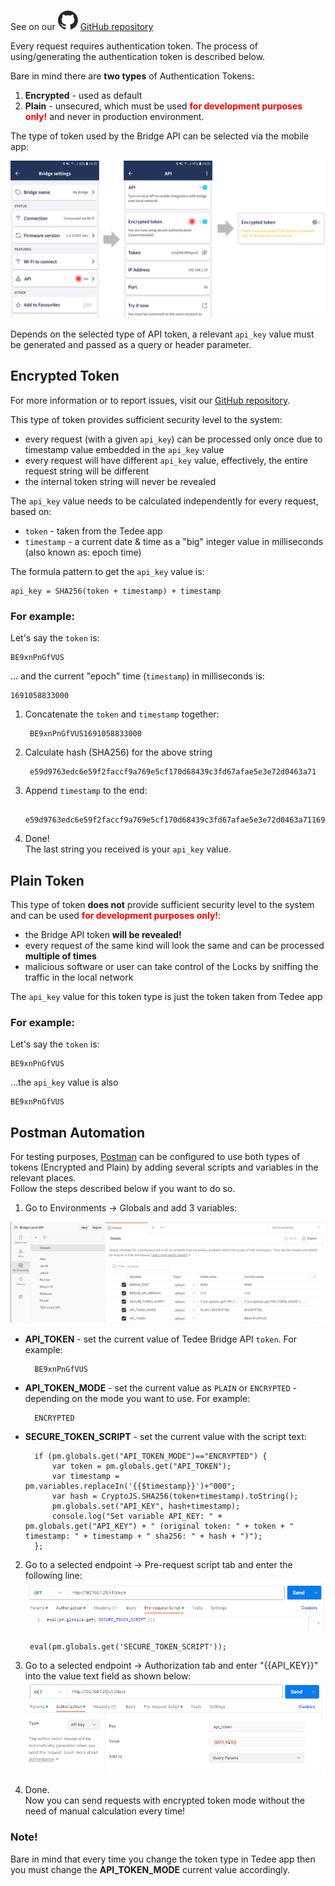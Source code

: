 See on our ![](/assets/github-logo.svg "GitHub Logo") [GitHub repository](https://github.com/tedee-com/tedee-bridge-api/blob/master/howtos/authenticate.md)

Every request requires authentication token.
The process of using/generating the authentication token is described below.  
  
Bare in mind there are **two types** of Authentication Tokens:
1. **Encrypted** - used as default
2. **Plain** - unsecured, which must be used <span style="color:red">**for development purposes only!**</span> and never in production environment.

The type of token used by the Bridge API can be selected via the mobile app:

![Selecting API Token type](/howtos/images/token_plain.png "Selecting API Token type")  

Depends on the selected type of API token, a relevant ``api_key`` value must be generated and passed as a query or header parameter.

## Encrypted Token 
For more information or to report issues, visit our [GitHub repository](https://github.com/your-repo-path).

This type of token provides sufficient security level to the system:
* every request (with a given ``api_key``) can be processed only once due to timestamp value embedded in the ``api_key`` value
* every request will have different ``api_key`` value, effectively, the entire request string will be different
* the internal token string will never be revealed

The ``api_key`` value needs to be calculated independently for every request, based on:
* ``token`` - taken from the Tedee app
* ``timestamp`` - a current date & time as a "big" integer value in milliseconds (also known as: epoch time)

The formula pattern to get the ``api_key`` value is:

	api_key = SHA256(token + timestamp) + timestamp

### For example:  
Let's say the ``token`` is: 
	
	BE9xnPnGfVUS
... and the current "epoch" time (``timestamp``) in milliseconds is:

	1691058833000


1. Concatenate the ``token`` and ``timestamp`` together:

		BE9xnPnGfVUS1691058833000

2. Calculate hash (SHA256) for the above string
	
		e59d9763edc6e59f2faccf9a769e5cf170d68439c3fd67afae5e3e72d0463a71
	
3. Append ``timestamp`` to the end:

		e59d9763edc6e59f2faccf9a769e5cf170d68439c3fd67afae5e3e72d0463a711691058833000

4. Done!  
The last string you received is your ``api_key`` value.

## Plain Token
This type of token **does not** provide sufficient security level to the system and can be used <span style="color:red">**for development purposes only!**</span>:
* the Bridge API token **will be revealed!**
* every request of the same kind will look the same and can be processed **multiple of times**
* malicious software or user can take control of the Locks by sniffing the traffic in the local network

The ``api_key`` value for this token type is just the token taken from Tedee app

### For example:  
Let's say the ``token`` is: 

	BE9xnPnGfVUS

...the ``api_key`` value is also

	BE9xnPnGfVUS


## Postman Automation
For testing purposes, [Postman](https://www.postman.com) can be configured to use both types of tokens (Encrypted and Plain) by adding several scripts and variables in the relevant places.  
Follow the steps described below if you want to do so.

1. Go to Environments -> Globals and add 3 variables:  

![Set Postman global variables](/howtos/images/postman_auto_globals.png "Set Postman global variables")
- **API_TOKEN** - set the current value of Tedee Bridge API ``token``. For example:

		BE9xnPnGfVUS

- **API_TOKEN_MODE** - set the current value as ``PLAIN`` or ``ENCRYPTED`` - depending on the mode you want to use. For example:

		ENCRYPTED

- **SECURE_TOKEN_SCRIPT** - set the current value with the script text:

		if (pm.globals.get("API_TOKEN_MODE")=="ENCRYPTED") {
		    var token = pm.globals.get("API_TOKEN");
		    var timestamp = pm.variables.replaceIn('{{$timestamp}}')+"000";
		    var hash = CryptoJS.SHA256(token+timestamp).toString();
		    pm.globals.set("API_KEY", hash+timestamp);
		    console.log("Set variable API_KEY: " + pm.globals.get("API_KEY") + " (original token: " + token + " timestamp: " + timestamp + " sha256: " + hash + ")");
		};
2. Go to a selected endpoint -> Pre-request script tab and enter the following line:
	![Set Pre-request script](/howtos/images/postman_auto_pre.png "Set Pre-request script")	

		eval(pm.globals.get('SECURE_TOKEN_SCRIPT'));
	
3. Go to a selected endpoint -> Authorization tab and enter "{{API_KEY}}" into the value text field as shown below:
	![Set api_key value](/howtos/images/postman_auto_auth.png "Set api_key value")	

4. Done.  
	Now you can send requests with encrypted token mode without the need of manual calculation every time!
	
### Note!
Bare in mind that every time you change the token type in Tedee app then you must change the **API_TOKEN_MODE** current value accordingly.